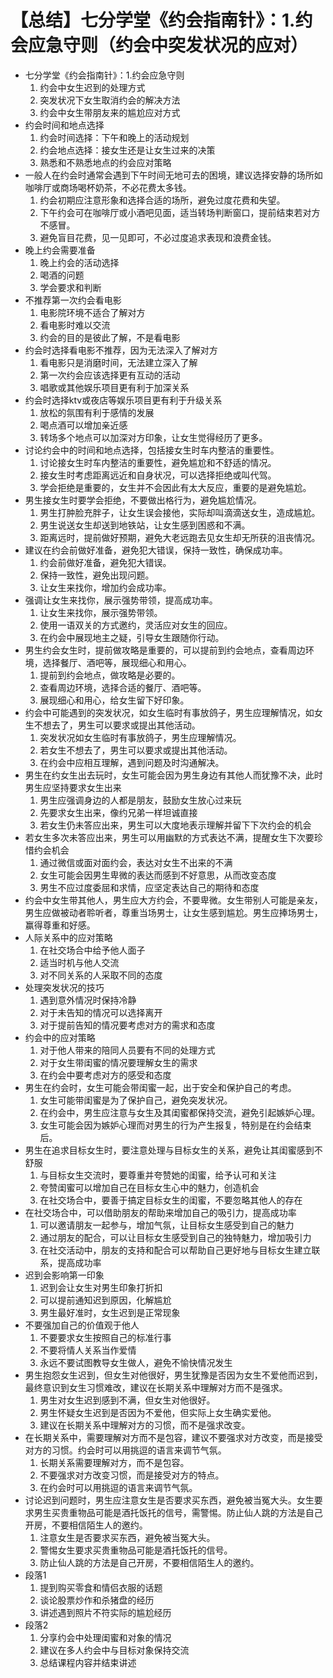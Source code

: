 # 【总结】七分学堂《约会指南针》：1.约会应急守则（约会中突发状况的应对）

-   七分学堂《约会指南针》：1.约会应急守则
    1.  约会中女生迟到的处理方式
    2.  突发状况下女生取消约会的解决方法
    3.  约会中女生带朋友来的尴尬应对方式
-   约会时间和地点选择
    1.  约会时间选择：下午和晚上的活动规划
    2.  约会地点选择：接女生还是让女生过来的决策
    3.  熟悉和不熟悉地点的约会应对策略
-   一般人在约会时通常会遇到下午时间无地可去的困境，建议选择安静的场所如咖啡厅或商场喝杯奶茶，不必花费太多钱。
    1.  约会初期应注意形象和选择合适的场所，避免过度花费和失望。
    2.  下午约会可在咖啡厅或小酒吧见面，适当转场判断窗口，提前结束若对方不感冒。
    3.  避免盲目花费，见一见即可，不必过度追求表现和浪费金钱。
-   晚上约会需要准备
    1.  晚上约会的活动选择
    2.  喝酒的问题
    3.  学会要求和判断
-   不推荐第一次约会看电影
    1.  电影院环境不适合了解对方
    2.  看电影时难以交流
    3.  约会的目的是彼此了解，不是看电影
-   约会时选择看电影不推荐，因为无法深入了解对方
    1.  看电影只是消磨时间，无法建立深入了解
    2.  第一次约会应该选择更有互动的活动
    3.  唱歌或其他娱乐项目更有利于加深关系
-   约会时选择ktv或夜店等娱乐项目更有利于升级关系
    1.  放松的氛围有利于感情的发展
    2.  喝点酒可以增加亲近感
    3.  转场多个地点可以加深对方印象，让女生觉得经历了更多。
-   讨论约会中的时间和地点选择，包括接女生时车内整洁的重要性。
    1.  讨论接女生时车内整洁的重要性，避免尴尬和不舒适的情况。
    2.  接女生时考虑距离远近和自身状况，可以选择拒绝或叫代驾。
    3.  学会拒绝是重要的，女生并不会因此有太大反应，重要的是避免尴尬。
-   男生接女生时要学会拒绝，不要做出格行为，避免尴尬情况。
    1.  男生打肿脸充胖子，让女生误会接他，实际却叫滴滴送女生，造成尴尬。
    2.  男生说送女生却送到地铁站，让女生感到困惑和不满。
    3.  距离远时，提前做好预期，避免大老远跑去见女生却无所获的沮丧情况。
-   建议在约会前做好准备，避免犯大错误，保持一致性，确保成功率。
    1.  约会前做好准备，避免犯大错误。
    2.  保持一致性，避免出现问题。
    3.  让女生来找你，增加约会成功率。
-   强调让女生来找你，展示强势带领，提高成功率。
    1.  让女生来找你，展示强势带领。
    2.  使用一语双关的方式邀约，灵活应对女生的回应。
    3.  在约会中展现地主之疑，引导女生跟随你行动。
-   男生约会女生时，提前做攻略是重要的，可以提前到约会地点，查看周边环境，选择餐厅、酒吧等，展现细心和用心。
    1.  提前到约会地点，做攻略是必要的。
    2.  查看周边环境，选择合适的餐厅、酒吧等。
    3.  展现细心和用心，给女生留下好印象。
-   约会中可能遇到的突发状况，如女生临时有事放鸽子，男生应理解情况，如女生不想去了，男生可以要求或提出其他活动。
    1.  突发状况如女生临时有事放鸽子，男生应理解情况。
    2.  若女生不想去了，男生可以要求或提出其他活动。
    3.  在约会中应相互理解，遇到问题及时沟通解决。
-   男生在约女生出去玩时，女生可能会因为男生身边有其他人而犹豫不决，此时男生应坚持要求女生出来
    1.  男生应强调身边的人都是朋友，鼓励女生放心过来玩
    2.  先要求女生出来，像约兄弟一样坦诚直接
    3.  若女生仍未答应出来，男生可以大度地表示理解并留下下次约会的机会
-   若女生多次未答应出来，男生可以用幽默的方式表达不满，提醒女生下次要珍惜约会机会
    1.  通过微信或面对面约会，表达对女生不出来的不满
    2.  女生可能会因男生卑微的表达而感到不好意思，从而改变态度
    3.  男生不应过度委屈和求情，应坚定表达自己的期待和态度
-   约会中女生带其他人，男生应大方约会，不要卑微。女生带别人可能是亲友，男生应做被动者聆听者，尊重当场男士，让女生感到尴尬。男生应捧场男士，赢得尊重和好感。
-   人际关系中的应对策略
    1.  在社交场合中给予他人面子
    2.  适当时机与他人交流
    3.  对不同关系的人采取不同的态度
-   处理突发状况的技巧
    1.  遇到意外情况时保持冷静
    2.  对于未告知的情况可以选择离开
    3.  对于提前告知的情况要考虑对方的需求和态度
-   约会中的应对策略
    1.  对于他人带来的陪同人员要有不同的处理方式
    2.  对于女生带闺蜜的情况要理解女生的需求
    3.  在约会中要考虑对方的感受和态度
-   男生在约会时，女生可能会带闺蜜一起，出于安全和保护自己的考虑。
    1.  女生可能带闺蜜是为了保护自己，避免突发状况。
    2.  在约会中，男生应注意与女生及其闺蜜都保持交流，避免引起嫉妒心理。
    3.  女生可能会因为嫉妒心理而对男生的行为产生报复，特别是在约会结束后。
-   男生在追求目标女生时，要注意处理与目标女生的关系，避免让其闺蜜感到不舒服
    1.  与目标女生交流时，要尊重并夸赞她的闺蜜，给予认可和关注
    2.  夸赞闺蜜可以增加自己在目标女生心中的魅力，创造机会
    3.  在社交场合中，要善于搞定目标女生的闺蜜，不要忽略其他人的存在
-   在社交场合中，可以借助朋友的帮助来增加自己的吸引力，提高成功率
    1.  可以邀请朋友一起参与，增加气氛，让目标女生感受到自己的魅力
    2.  通过朋友的配合，可以让目标女生感受到自己的独特魅力，增加吸引力
    3.  在社交活动中，朋友的支持和配合可以帮助自己更好地与目标女生建立联系，提高成功率
-   迟到会影响第一印象
    1.  迟到会让女生对男生印象打折扣
    2.  可以提前通知迟到原因，化解尴尬
    3.  男生最好准时，女生迟到是正常现象
-   不要强加自己的价值观于他人
    1.  不要要求女生按照自己的标准行事
    2.  不要将情人关系当作爱情
    3.  永远不要试图教导女生做人，避免不愉快情况发生
-   男生抱怨女生迟到，但女生对他很好，男生犹豫是否因为女生不爱他而迟到，最终意识到女生习惯难改，建议在长期关系中理解对方而不是强求。
    1.  男生对女生迟到感到不满，但女生对他很好。
    2.  男生怀疑女生迟到是否因为不爱他，但实际上女生确实爱他。
    3.  建议在长期关系中理解对方的习惯，而不是强求改变。
-   在长期关系中，需要理解对方而不是包容，建议不要强求对方改变，而是接受对方的习惯。约会时可以用挑逗的语言来调节气氛。
    1.  长期关系需要理解对方，而不是包容。
    2.  不要强求对方改变习惯，而是接受对方的特点。
    3.  在约会时可以用挑逗的语言来调节气氛。
-   讨论迟到问题时，男生应注意女生是否要求买东西，避免被当冤大头。女生要求男生买贵重物品可能是酒托饭托的信号，需警惕。防止仙人跳的方法是自己开房，不要相信陌生人的邀约。
    1.  注意女生是否要求买东西，避免被当冤大头。
    2.  警惕女生要求买贵重物品可能是酒托饭托的信号。
    3.  防止仙人跳的方法是自己开房，不要相信陌生人的邀约。
-   段落1
    1.  提到购买零食和情侣衣服的话题
    2.  谈论股票炒作和杀猪盘的经历
    3.  讲述遇到照片不符实际的尴尬经历
-   段落2
    1.  分享约会中处理闺蜜和对象的情况
    2.  建议在多人约会中与目标对象保持交流
    3.  总结课程内容并结束讲述